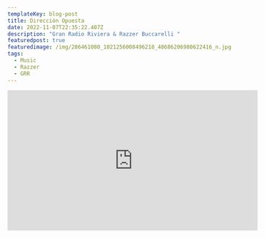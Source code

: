 ```yaml
---
templateKey: blog-post
title: Dirección Opuesta
date: 2022-11-07T22:35:22.407Z
description: "Gran Radio Riviera & Razzer Buccarelli "
featuredpost: true
featuredimage: /img/286461080_1021256008496218_48686206980622416_n.jpg
tags:
  - Music
  - Razzer
  - GRR
---
```

<iframe width="560" height="315" src="https://www.youtube.com/embed/E8tB9aHSivw" title="YouTube video player" frameborder="0" allow="accelerometer; autoplay; clipboard-write; encrypted-media; gyroscope; picture-in-picture" allowfullscreen></iframe>